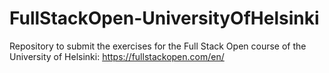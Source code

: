 # FullStackOpen-UniversityOfHelsinki
Repository to submit the exercises for the Full Stack Open course of the University of Helsinki: https://fullstackopen.com/en/
